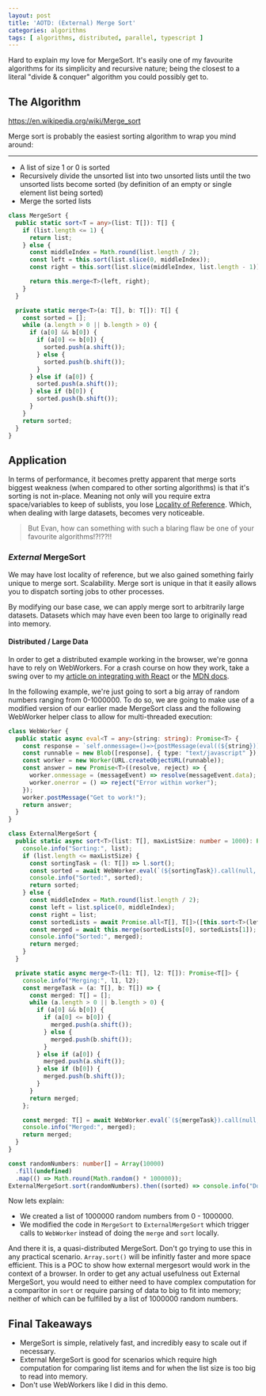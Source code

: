 ```yaml
---
layout: post
title: 'AOTD: (External) Merge Sort'
categories: algorithms
tags: [ algorithms, distributed, parallel, typescript ]
---
```


Hard to explain my love for MergeSort. It's easily one of my favourite algorithms for its simplicity and recursive nature; being the closest to a literal "divide & conquer" algorithm you could possibly get to.

## The Algorithm

<https://en.wikipedia.org/wiki/Merge_sort>

Merge sort is probably the easiest sorting algorithm to wrap you mind around:

---

- A list of size 1 or 0 is sorted
- Recursively divide the unsorted list into two unsorted lists until the two unsorted lists become sorted (by definition of an empty or single element list being sorted)
- Merge the sorted lists

```typescript
class MergeSort {
  public static sort<T = any>(list: T[]): T[] {
    if (list.length <= 1) {
      return list;
    } else {
      const middleIndex = Math.round(list.length / 2);
      const left = this.sort(list.slice(0, middleIndex));
      const right = this.sort(list.slice(middleIndex, list.length - 1));

      return this.merge<T>(left, right);
    }
  }

  private static merge<T>(a: T[], b: T[]): T[] {
    const sorted = [];
    while (a.length > 0 || b.length > 0) {
      if (a[0] && b[0]) {
        if (a[0] <= b[0]) {
          sorted.push(a.shift());
        } else {
          sorted.push(b.shift());
        }
      } else if (a[0]) {
        sorted.push(a.shift());
      } else if (b[0]) {
        sorted.push(b.shift());
      }
    }
    return sorted;
  }
}
```

## Application

In terms of performance, it becomes pretty apparent that merge sorts biggest weakness (when compared to other sorting algorithms) is that it's sorting is not in-place. Meaning not only will you require extra space/variables to keep of sublists, you lose [Locality of Reference](https://en.wikipedia.org/wiki/Locality_of_reference). Which, when dealing with large datasets, becomes very noticeable.

> But Evan, how can something with such a blaring flaw be one of your favourite algorithms!?!??!!

### _External_ MergeSort

We may have lost locality of reference, but we also gained something fairly unique to merge sort. Scalability. Merge sort is unique in that it easily allows you to dispatch sorting jobs to other processes.

By modifying our base case, we can apply merge sort to arbitrarily large datasets. Datasets which may have even been too large to originally read into memory.

#### Distributed / Large Data

In order to get a distributed example working in the browser, we're gonna have to rely on WebWorkers. For a crash course on how they work, take a swing over to my [article on integrating with React](react-web-worker) or the [MDN docs](https://developer.mozilla.org/en-US/docs/Web/API/Web_Workers_API).

In the following example, we're just going to sort a big array of random numbers ranging from 0-1000000. To do so, we are going to make use of a modified version of our earlier made MergeSort class and the following WebWorker helper class to allow for multi-threaded execution:

```typescript
class WebWorker {
  public static async eval<T = any>(string: string): Promise<T> {
    const response = `self.onmessage=()=>{postMessage(eval((${string})))}`;
    const runnable = new Blob([response], { type: "text/javascript" });
    const worker = new Worker(URL.createObjectURL(runnable));
    const answer = new Promise<T>((resolve, reject) => {
      worker.onmessage = (messageEvent) => resolve(messageEvent.data);
      worker.onerror = () => reject("Error within worker");
    });
    worker.postMessage("Get to work!");
    return answer;
  }
}

class ExternalMergeSort {
  public static async sort<T>(list: T[], maxListSize: number = 1000): Promise<T[]> {
    console.info("Sorting:", list);
    if (list.length <= maxListSize) {
      const sortingTask = (l: T[]) => l.sort();
      const sorted = await WebWorker.eval(`(${sortingTask}).call(null, [${list}])`);
      console.info("Sorted:", sorted);
      return sorted;
    } else {
      const middleIndex = Math.round(list.length / 2);
      const left = list.splice(0, middleIndex);
      const right = list;
      const sortedLists = await Promise.all<T[], T[]>([this.sort<T>(left), this.sort<T>(right)]);
      const merged = await this.merge(sortedLists[0], sortedLists[1]);
      console.info("Sorted:", merged);
      return merged;
    }
  }

  private static async merge<T>(l1: T[], l2: T[]): Promise<T[]> {
    console.info("Merging:", l1, l2);
    const mergeTask = (a: T[], b: T[]) => {
      const merged: T[] = [];
      while (a.length > 0 || b.length > 0) {
        if (a[0] && b[0]) {
          if (a[0] <= b[0]) {
            merged.push(a.shift());
          } else {
            merged.push(b.shift());
          }
        } else if (a[0]) {
          merged.push(a.shift());
        } else if (b[0]) {
          merged.push(b.shift());
        }
      }
      return merged;
    };

    const merged: T[] = await WebWorker.eval(`(${mergeTask}).call(null, [${l1}], [${l2}])`);
    console.info("Merged:", merged);
    return merged;
  }
}

const randomNumbers: number[] = Array(10000)
  .fill(undefined)
  .map(() => Math.round(Math.random() * 100000));
ExternalMergeSort.sort(randomNumbers).then((sorted) => console.info("Done:", sorted));
```

Now lets explain:

- We created a list of 1000000 random numbers from 0 - 1000000.
- We modified the code in `MergeSort` to `ExternalMergeSort` which trigger calls to `WebWorker` instead of doing the `merge` and `sort` locally.

And there it is, a quasi-distributed MergeSort. Don't go trying to use this in any practical scenario. `Array.sort()` will be infinitly faster and more space efficient. This is a POC to show how external mergesort would work in the context of a browser. In order to get any actual usefulness out External MergeSort, you would need to either need to have complex computation for a comparitor in `sort` or require parsing of data to big to fit into memory; neither of which can be fulfilled by a list of 1000000 random numbers.

## Final Takeaways

- MergeSort is simple, relatively fast, and incredibly easy to scale out if necessary.
- External MergeSort is good for scenarios which require high computation for comparing list items and for when the list size is too big to read into memory.
- Don't use WebWorkers like I did in this demo.

